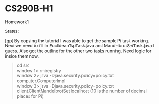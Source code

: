 # CS290B-H1
Homework1


  


Status:  

[gp] By copying the tutorial I was able to get the sample Pi task working. Next we need to fill in EuclideanTspTask.java and MandelbrotSetTask.java I guess.
 Also got the outline for the other two tasks running. Need logic for inside them now.  

 > cd src  
 window 1> rmiregistry  
 window 2> java -Djava.security.policy=policy.txt computer.ComputerImpl  
 window 3> java -Djava.security.policy=policy.txt client.ClientMandelbrotSet localhost 
 (10 is the number of decimal places for Pi)  